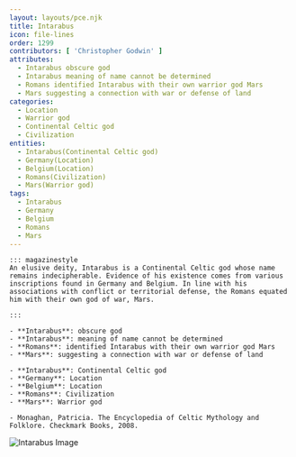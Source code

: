```yaml
---
layout: layouts/pce.njk
title: Intarabus
icon: file-lines
order: 1299
contributors: [ 'Christopher Godwin' ]
attributes:
  - Intarabus obscure god
  - Intarabus meaning of name cannot be determined
  - Romans identified Intarabus with their own warrior god Mars
  - Mars suggesting a connection with war or defense of land
categories:
  - Location
  - Warrior god
  - Continental Celtic god
  - Civilization
entities:
  - Intarabus(Continental Celtic god)
  - Germany(Location)
  - Belgium(Location)
  - Romans(Civilization)
  - Mars(Warrior god)
tags:
  - Intarabus
  - Germany
  - Belgium
  - Romans
  - Mars
---
```

``` tab [group1:Info]
::: magazinestyle
An elusive deity, Intarabus is a Continental Celtic god whose name remains indecipherable. Evidence of his existence comes from various inscriptions found in Germany and Belgium. In line with his associations with conflict or territorial defense, the Romans equated him with their own god of war, Mars.

:::
```
``` tab [group1:Attributes]
- **Intarabus**: obscure god
- **Intarabus**: meaning of name cannot be determined
- **Romans**: identified Intarabus with their own warrior god Mars
- **Mars**: suggesting a connection with war or defense of land
```
``` tab [group1:Entities]
- **Intarabus**: Continental Celtic god
- **Germany**: Location
- **Belgium**: Location
- **Romans**: Civilization
- **Mars**: Warrior god
```
``` tab [group1:Sources]
- Monaghan, Patricia. The Encyclopedia of Celtic Mythology and Folklore. Checkmark Books, 2008.
```
![Intarabus Image](https://upload.wikimedia.org/wikipedia/commons/7/71/Intarabus_Arlon_mus%C3%A9e836.jpg)
